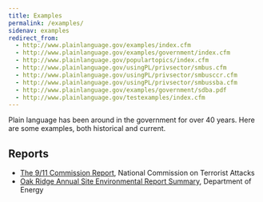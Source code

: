 ```yaml
---
title: Examples
permalink: /examples/
sidenav: examples
redirect_from:
  - http://www.plainlanguage.gov/examples/index.cfm
  - http://www.plainlanguage.gov/examples/government/index.cfm
  - http://www.plainlanguage.gov/populartopics/index.cfm
  - http://www.plainlanguage.gov/usingPL/privsector/smbus.cfm
  - http://www.plainlanguage.gov/usingPL/privsector/smbusccr.cfm
  - http://www.plainlanguage.gov/usingPL/privsector/smbussba.cfm
  - http://www.plainlanguage.gov/examples/government/sdba.pdf
  - http://www.plainlanguage.gov/testexamples/index.cfm
---
```


Plain language has been around in the government for over 40 years. Here are some examples, both historical and current.

## Reports

- [The 9/11 Commission Report](http://www.9-11commission.gov/report/911Report.pdf), National Commission on Terrorist Attacks
- [Oak Ridge Annual Site Environmental Report Summary](https://doeic.science.energy.gov/ASER/aser2015/2015ASER.pdf), Department of Energy
